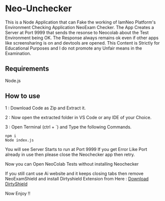 # Neo-Unchecker

This is a Node Application that can Fake the working of IamNeo Platform's Environment Checking Application NeoExam Checker.
The App Creates a Server at Port 9999 that sends the resonse to Neocolab about the Test Environment being OK.
The Response always remains ok even if other apps like screensharing is on and devtools are opened.
This Content is Strictly for Educational Purposes and I do not promote any Unfair means in the Examination.

## Requirements

Node.js 

## How to use

1 : Download Code as Zip and Extract it.

2 : Now open the extracted folder in VS Code or any IDE of your Choice.

3 : Open Terminal (ctrl + `) and Type the following Commands.

```
npm i
Node index.js
```
You will see Server Starts to run at Port 9999
If you get Error Like Port already in use then please close the Neochecker app then retry.

Now you can Open NeoColab Tests without installing Neochecker

If you still cant use Ai website and it keeps closing tabs then remove NeoExamShield and install Dirtyshield Extension from Here : [Download DirtyShield](https://github.com/ayushshukla8920/Dirtyshield)


Now Enjoy !!
